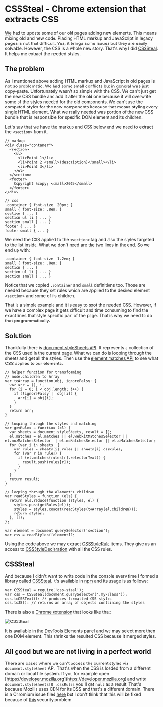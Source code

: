 # CSSSteal - Chrome extension that extracts CSS

[We](http://trialreach.com/) had to update some of our old pages adding new elements. This means mixing old and new code. Placing HTML markup and JavaScript in legacy pages is not that difficult. Yes, it brings some issues but they are easily solvable. However, the CSS is a whole new story. That's why I did [CSSSteal](https://chrome.google.com/webstore/detail/csssteal/ellabkgcnhflepncdcnelhgclfkgmanh). It helps me extract the needed styles.

## The problem

As I mentioned above adding HTML markup and JavaScript in old pages is not so problematic. We had some small conflicts but in general was just copy-paste. Unfortunately wasn't so simple with the CSS. We can't just get the new CSS bundle and add it after the old one because it will overwrite some of the styles needed for the old components. We can't use the computed styles for the new components because that means styling every single HTML element. What we really needed was portion of the new CSS bundle that is responsible for specific DOM element and its children. 

Let's say that we have the markup and CSS below and we need to extract the `<section>` from it.

```
// markup
<div class="contaner">
  <section>
    <ul>
      <li>Point 1</li>
      <li>Point 2 <small>(description)</small></li>
      <li>Point 3</li>
    </ul>
  </section>
  <footer>
    Copyright &copy; <small>2015</small>
  </footer>
</div>

// css
.container { font-size: 20px; }
small { font-size: .8em; }
section { ... }
section ul li { ... }
section small { ... }
footer { ... }
footer small { ... }
```

We need the CSS applied to the `<section>` tag and also the styles targeted to the list inside. What we don't need are the two lines in the end. So we end up with:

```
.container { font-size: 1.2em; }
small { font-size: .8em; }
section { ... }
section ul li { ... }
section small { ... }
```

Notice that we copied `.container` and `small` definitions too. Those are needed because they set rules which are applied to the desired element `<section>` and some of its children. 

That is a simple example and it is easy to spot the needed CSS. However, if we have a complex page it gets difficult and time consuming to find the exact lines that style specific part of the page. That is why we need to do that programmatically.

## Solution

Thankfully there is [document.styleSheets API](https://developer.mozilla.org/en-US/docs/Web/API/Document/styleSheets). It represents a collection of the CSS used in the current page. What we can do is looping through the sheets and get all the styles. Then use the [element.matches API](https://developer.mozilla.org/en-US/docs/Web/API/Element/matches) to see what CSS applies to our elements.

```
// helper function for transforming 
// node.children to Array
var toArray = function(obj, ignoreFalsy) {
  var arr = [], i;
  for (i = 0; i < obj.length; i++) {
    if (!ignoreFalsy || obj[i]) {
      arr[i] = obj[i];
    }
  }
  return arr;
}

// looping through the styles and matching
var getRules = function (el) {
  var sheets = document.styleSheets, result = [];
  el.matches = el.matches || el.webkitMatchesSelector || el.mozMatchesSelector || el.msMatchesSelector || el.oMatchesSelector;
  for (var i in sheets) {
    var rules = sheets[i].rules || sheets[i].cssRules;
    for (var r in rules) {
      if (el.matches(rules[r].selectorText)) {
        result.push(rules[r]);
      }
    }
  }
  return result;
}

// looping through the element's children
var readStyles = function (els) {
  return els.reduce(function (styles, el) {
    styles.push(getRules(el));
    styles = styles.concat(readStyles(toArray(el.children)));
    return styles;  
  }, []);
};

var element = document.querySelector('section');
var css = readStyles([element]);
```

Using the code above we may extract [CSSStyleRule](https://developer.mozilla.org/en-US/docs/Web/API/CSSStyleRule) items. They give us an access to [CSSStyleDeclaration](https://developer.mozilla.org/en-US/docs/Web/API/CSSStyleDeclaration) with all the CSS rules.

## CSSSteal

And because I didn't want to write code in the console every time I formed a library called [CSSSteal](https://github.com/krasimir/css-steal). It's available in [npm](https://www.npmjs.com/package/css-steal) and its usage is as follows:

```
var CSSSteal = require('css-steal');
var css = CSSSteal(document.querySelector('.my-class'));
css.toCSSText(); // produces formatted CSS styles
css.toJS(): // returns an array of objects containing the styles
```

There is also a [Chrome extension](https://chrome.google.com/webstore/detail/csssteal/ellabkgcnhflepncdcnelhgclfkgmanh) that looks like that:

![CSSSteal](http://krasimirtsonev.com/blog/articles/CSSSteal/css-steal.jpg)

It is available in the DevTools Elements panel and we may select more then one DOM element. This shrinks the resulted CSS because it merged styles.

## All good but we are not living in a perfect world

There are cases where we can't access the current styles via `document.styleSheet` API. That's when the CSS is loaded from a different domain or local file system. If you for example open [https://developer.mozilla.org](https://developer.mozilla.org) and write `document.styleSheets[0].cssRules` you'll get `null` as a result. That's because Mozilla uses CDN for its CSS and that's a different domain. There is a Chromium issue filed [here](https://code.google.com/p/chromium/issues/detail?id=49001) but I don't think that this will be fixed because of [this](http://arstechnica.com/information-technology/2010/09/microsoft-investigates-public-ie-css-xss-flaw-twitter-hotmail-vulnerable/) security problem.
